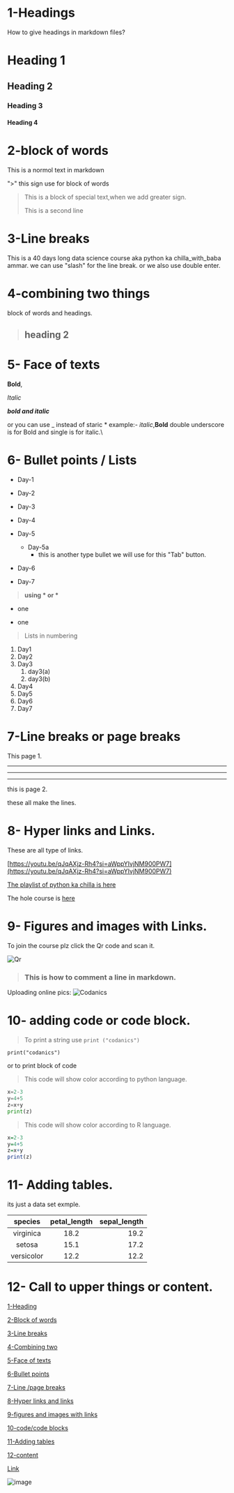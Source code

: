 # 1-Headings

How to give headings in markdown files?

# Heading 1

## Heading 2

### Heading 3

#### Heading 4

# 2-block of words

This is a normol text in markdown

">" this sign use for block of words

> This is a block of special text,when we add greater sign.
>
> This is a second line

# 3-Line breaks

This is a 40 days long data science course aka python ka chilla_with_baba ammar.
we can use "slash" for the line break.
or we also use double enter.

# 4-combining two things

block of words and headings.

> ## heading 2

# 5- Face of texts

**Bold**,

*Italic*

***bold and italic***

or you can use _ instead of staric *
example:- _italic_,__Bold__ double underscore is for Bold and single is for italic.\

# 6- Bullet points / Lists

- Day-1
- Day-2
- Day-3
- Day-4
- Day-5

  - Day-5a
    - this is another type bullet we will use for this "Tab" button.
- Day-6
- Day-7

> __using * or *__

* one

+ one

> Lists in numbering

1. Day1
2. Day2
3. Day3
   1. day3(a)
   2. day3(b)
4. Day4
5. Day5
6. Day6
7. Day7

# 7-Line breaks or page breaks

This page 1.

---

---

---

this is page 2.

these all make the lines.

# 8- Hyper links and Links.

These are all type of links.

[https://youtu.be/qJqAXjz-Rh4?si=aWppYIvjNM900PW7](https://youtu.be/qJqAXjz-Rh4?si=aWppYIvjNM900PW7)

[The playlist of python ka chilla is here](https://www.youtube.com/watch?v=zcqW7Hp-FVk&list=PL9XvIvvVL50Fba7psesg6ynQXdipw-yoN&index=2)

[Codanics]: https://youtu.be/qJqAXjz-Rh4?si=BvQWphXFHqtRGplO
The hole course is [here][Codanics]

# 9- Figures and images with Links.

To join the course plz click the Qr code and scan it.

![Qr](qr.png)

> ### This is how to comment a line in markdown.

<!-- This is a comment in Markdown -->

Uploading online pics:
![Codanics](https://www.google.com/search?sca_esv=45c41d3e543101a5&rlz=1C1CHBF_enPK1122PK1126&sxsrf=AHTn8zqKkgk6z9IOcDakDu4-g7MohE292A:1742324116404&q=codanics&udm=2&fbs=ABzOT_CWdhQLP1FcmU5B0fn3xuWpA-dk4wpBWOGsoR7DG5zJBkzPWUS0OtApxR2914vrjk7XZXfnfKsaRZouQANLhmphfsaRlDNPoWc6rCumaYm3VojqsiuBofLuYVqeJuzeVFo0cAHOU6rw7oewQB-A_Vc2tFG7HDGX6tH5kfuOIVshn10TLIAMp7nQAOCebRCz5oZYtB2h&sa=X&sqi=2&ved=2ahUKEwjtsKqQp5SMAxU3_7sIHUyGFtgQtKgLegQIHBAB&biw=1366&bih=607&dpr=1#vhid=Od4uLYg26Jl2XM&vssid=mosaic)

# 10- adding code or code block.

> To print a string use
> `print ("codanics")`

`print("codanics")`

or to print block of code

> This code will show color according to python language.

```python
x=2-3
y=4+5
z=x+y
print(z)
```

> This code will show color according to R language.

```R
x=2-3
y=4+5
z=x+y
print(z)
```

# 11- Adding tables.

its just a data set exmple.

|  species  | petal_length | sepal_length |
| :--------: | :----------: | -----------: |
| virginica |     18.2     |         19.2 |
|   setosa   |     15.1     |         17.2 |
| versicolor |     12.2     |         12.2 |

# 12- Call to upper things or content.

[1-Heading](#1-headings)

[2-Block of words](#2-block-of-words)

[3-Line breaks](#3-line-breaks)

[4-Combining two](#4-combining-two-things)

[5-Face of texts](#5--face-of-texts)

[6-Bullet points](#6--bullet-points--lists)

[7-Line /page breaks](#7-line-breaks-or-page-breaks)

[8-Hyper links and links](#8--hyper-links-and-links)

[9-figures and images with links](#9--figures-and-images-with-links)

[10-code/code blocks](#10--adding-code-or-code-block)

[11-Adding tables](#11--adding-tables)

[12-content](#12--call-to-upper-things-or-content)

[Link](https://www.google.com/search?q=qr+code+png&rlz=1C1CHBF_enPK1122PK1126&oq=Qr+code+png&gs_lcrp=EgZjaHJvbWUqDAgAECMYJxiABBiKBTIMCAAQIxgnGIAEGIoFMgcIARAAGIAEMgcIAhAAGIAEMgcIAxAAGIAEMgcIBBAAGIAEMgcIBRAAGIAEMgcIBhAAGIAEMgcIBxAAGIAEMgcICBAAGIAEMgcICRAAGIAE0gEKODM5MTlqMGoxNagCCLACAfEFSeYZlkIo2LTxBUnmGZZCKNi0&sourceid=chrome&ie=UTF-8#vhid=sff4i_ddT6jwiM&vssid=_GGLcZ4KXNeeF9u8Pz9uCkQo_41)

![image](https://www.google.com/search?q=qr+code+png&rlz=1C1CHBF_enPK1122PK1126&oq=&gs_lcrp=EgZjaHJvbWUqCQgAECMYJxjqAjIJCAAQIxgnGOoCMgkIARAjGCcY6gIyCQgCECMYJxjqAjIJCAMQIxgnGOoCMgkIBBAjGCcY6gIyCQgFECMYJxjqAjIJCAYQIxgnGOoCMgkIBxAjGCcY6gLSAQkxNDY0ajBqMTWoAgiwAgHxBci66ChTP-Me&sourceid=chrome&ie=UTF-8#vhid=a9BeMU6vK91RkM&vssid=_zR7hZ_-7Ac2Ki-gP8cO62QE_67)
